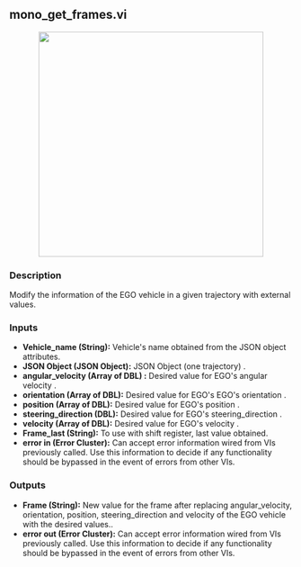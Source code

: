 ## mono_get_frames.vi
<p align="center">
<img src="https://github.com/monoDriveIO/client/blob/lv_client_docs/WikiPhotos/LV_client/utilities/monoDrive_lvlib_mono__get__framesc.png" 
width="400"  />
</p>

### Description 
Modify the information of the EGO vehicle in a given trajectory with external values.

### Inputs

- **Vehicle_name (String):** Vehicle's name obtained from the JSON object attributes.
- **JSON Object (JSON Object):** JSON Object (one trajectory) .
- **angular_velocity (Array of DBL) :** Desired value for EGO's angular velocity .
- **orientation (Array of DBL):** Desired value for EGO's EGO's orientation  .
- **position (Array of DBL):** Desired value for EGO's position .
- **steering_direction (DBL):** Desired value for EGO's steering_direction .
- **velocity (Array of DBL):** Desired value for EGO's velocity .
- **Frame_last (String):** To use with shift register, last value obtained. 
- **error in (Error Cluster):** Can accept error information wired from VIs previously called. Use this information to decide if any functionality should be bypassed in the event of errors from other VIs.


### Outputs
- **Frame (String):** New value for the frame after replacing angular_velocity, orientation, position, steering_direction and velocity of the EGO vehicle with the desired values..
- **error out (Error Cluster):** Can accept error information wired from VIs previously called. Use this information to decide if any functionality should be bypassed in the event of errors from other VIs.
